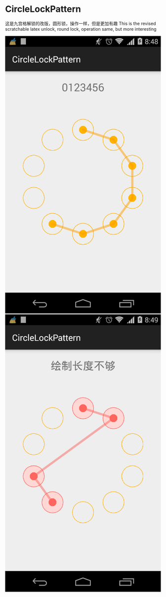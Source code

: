 # CircleLockPattern 
这是九宫格解锁的改版，圆形锁，操作一样，但是更加有趣
This is the revised scratchable latex unlock, round lock, operation same, but  more interesting

![icon](https://github.com/wangjia55/CircleLockPattern/blob/master/screen_shot1.png)
![icon](https://github.com/wangjia55/CircleLockPattern/blob/master/screen_shot2.png)
